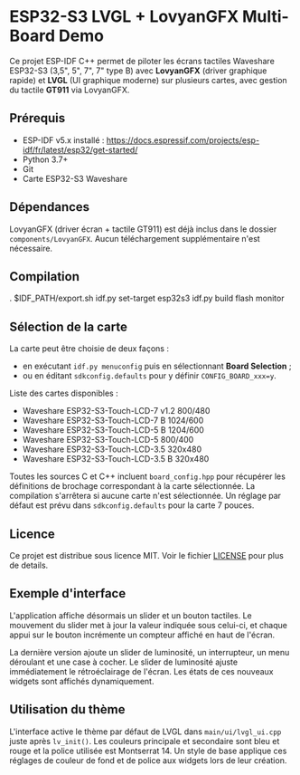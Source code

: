 # ESP32-S3 LVGL + LovyanGFX Multi-Board Demo

Ce projet ESP-IDF C++ permet de piloter les écrans tactiles Waveshare ESP32-S3 (3,5", 5", 7", 7" type B) avec **LovyanGFX** (driver graphique rapide) et **LVGL** (UI graphique moderne) sur plusieurs cartes, avec gestion du tactile **GT911** via LovyanGFX.

## Prérequis

- ESP-IDF v5.x installé : https://docs.espressif.com/projects/esp-idf/fr/latest/esp32/get-started/
- Python 3.7+
- Git
- Carte ESP32-S3 Waveshare

## Dépendances

LovyanGFX (driver écran + tactile GT911) est déjà inclus dans le dossier
`components/LovyanGFX`. Aucun téléchargement supplémentaire n'est nécessaire.

## Compilation

. $IDF_PATH/export.sh
idf.py set-target esp32s3
idf.py build flash monitor

## Sélection de la carte

La carte peut être choisie de deux façons :

- en exécutant `idf.py menuconfig` puis en sélectionnant **Board Selection** ;
- ou en éditant `sdkconfig.defaults` pour y définir `CONFIG_BOARD_xxx=y`.

Liste des cartes disponibles :
- Waveshare ESP32-S3-Touch-LCD-7	  v1.2	800/480
- Waveshare ESP32-S3-Touch-LCD-7	  B		  1024/600
- Waveshare ESP32-S3-Touch-LCD-5	  B		  1204/600
- Waveshare ESP32-S3-Touch-LCD-5			    800/400
- Waveshare ESP32-S3-Touch-LCD-3.5 			  320x480
- Waveshare ESP32-S3-Touch-LCD-3.5	B		  320x480

Toutes les sources C et C++ incluent `board_config.hpp` pour récupérer les
définitions de brochage correspondant à la carte sélectionnée.
La compilation s'arrêtera si aucune carte n'est sélectionnée. Un réglage par défaut est prévu dans `sdkconfig.defaults` pour la carte 7 pouces.

## Licence

Ce projet est distribue sous licence MIT. Voir le fichier [LICENSE](LICENSE) pour plus de details.

## Exemple d'interface

L'application affiche désormais un slider et un bouton tactiles.
Le mouvement du slider met à jour la valeur indiquée sous celui-ci,
et chaque appui sur le bouton incrémente un compteur affiché en haut
de l'écran.

La dernière version ajoute un slider de luminosité, un interrupteur, un menu déroulant
et une case à cocher. Le slider de luminosité ajuste immédiatement le rétroéclairage de l'écran.
Les états de ces nouveaux widgets sont
affichés dynamiquement.

## Utilisation du thème

L'interface active le thème par défaut de LVGL dans `main/ui/lvgl_ui.cpp` juste
après `lv_init()`. Les couleurs principale et secondaire sont bleu et rouge et
la police utilisée est Montserrat 14. Un style de base applique ces réglages de
couleur de fond et de police aux widgets lors de leur création.
